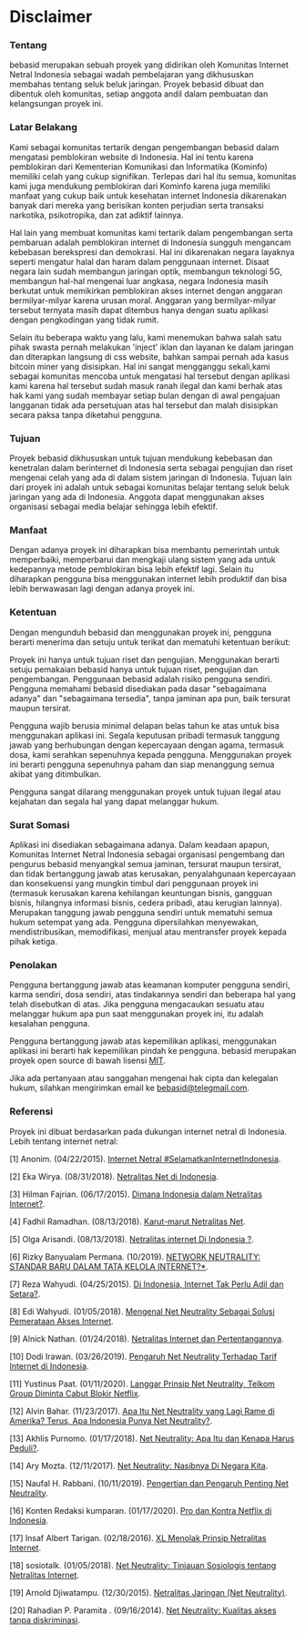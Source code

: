 # Disclaimer

### Tentang
bebasid merupakan sebuah proyek yang didirikan oleh Komunitas Internet Netral Indonesia sebagai wadah pembelajaran yang dikhususkan membahas tentang seluk beluk jaringan. Proyek bebasid dibuat dan dibentuk oleh komunitas, setiap anggota andil dalam pembuatan dan kelangsungan proyek ini.

### Latar Belakang
Kami sebagai komunitas tertarik dengan pengembangan bebasid dalam mengatasi pemblokiran website di Indonesia. Hal ini tentu karena pemblokiran dari Kementerian Komunikasi dan Informatika (Kominfo) memiliki celah yang cukup signifikan. Terlepas dari hal itu semua, komunitas kami juga mendukung pemblokiran dari Kominfo karena juga memiliki manfaat yang cukup baik untuk kesehatan internet Indonesia dikarenakan banyak dari mereka yang berisikan konten perjudian serta transaksi narkotika, psikotropika, dan zat adiktif lainnya.

Hal lain yang membuat komunitas kami tertarik dalam pengembangan serta pembaruan adalah pemblokiran internet di Indonesia sungguh mengancam kebebasan berekspresi dan demokrasi. Hal ini dikarenakan negara layaknya seperti mengatur halal dan haram dalam penggunaan internet. Disaat negara lain sudah membangun jaringan optik, membangun teknologi 5G, membangun hal-hal mengenai luar angkasa, negara Indonesia masih berkutat untuk memikirkan pemblokiran akses internet dengan anggaran bermilyar-milyar karena urusan moral. Anggaran yang bermilyar-milyar tersebut ternyata masih dapat ditembus hanya dengan suatu aplikasi dengan pengkodingan yang tidak rumit.

Selain itu beberapa waktu yang lalu, kami menemukan bahwa salah satu pihak swasta pernah melakukan 'inject' iklan dan layanan ke dalam jaringan dan diterapkan langsung di css website, bahkan sampai pernah ada kasus bitcoin miner yang disisipkan. Hal ini sangat mengganggu sekali,kami sebagai komunitas mencoba untuk mengatasi hal tersebut dengan aplikasi kami karena hal tersebut sudah masuk ranah ilegal dan kami berhak atas hak kami yang sudah membayar setiap bulan dengan di awal pengajuan langganan tidak ada persetujuan atas hal tersebut dan malah disisipkan secara paksa tanpa diketahui pengguna.

### Tujuan
Proyek bebasid dikhususkan untuk tujuan mendukung kebebasan dan kenetralan dalam berinternet di Indonesia serta sebagai pengujian dan riset mengenai celah yang ada di dalam sistem jaringan di Indonesia. Tujuan lain dari proyek ini adalah untuk sebagai komunitas belajar tentang seluk beluk jaringan yang ada di Indonesia. Anggota dapat menggunakan akses organisasi sebagai media belajar sehingga lebih efektif.

### Manfaat
Dengan adanya proyek ini diharapkan bisa membantu pemerintah untuk memperbaiki, memperbarui dan mengkaji ulang sistem yang ada untuk kedepannya metode pemblokiran bisa lebih efektif lagi. Selain itu diharapkan pengguna bisa menggunakan internet lebih produktif dan bisa lebih berwawasan lagi dengan adanya proyek ini.

### Ketentuan
Dengan mengunduh bebasid dan menggunakan proyek ini, pengguna berarti menerima dan setuju untuk terikat dan mematuhi ketentuan berikut:

Proyek ini hanya untuk tujuan riset dan pengujian. Menggunakan berarti setuju pemakaian bebasid hanya untuk tujuan riset, pengujian dan pengembangan. Penggunaan bebasid adalah risiko pengguna sendiri. Pengguna memahami bebasid disediakan pada dasar "sebagaimana adanya" dan "sebagaimana tersedia", tanpa jaminan apa pun, baik tersurat maupun tersirat.

Pengguna wajib berusia minimal delapan belas tahun ke atas untuk bisa menggunakan aplikasi ini. Segala keputusan pribadi termasuk tanggung jawab yang berhubungan dengan kepercayaan dengan agama, termasuk dosa, kami serahkan sepenuhnya kepada pengguna. Menggunakan proyek ini berarti pengguna sepenuhnya paham dan siap menanggung semua akibat yang ditimbulkan.

Pengguna sangat dilarang menggunakan proyek untuk tujuan ilegal atau kejahatan dan segala hal yang dapat melanggar hukum.

### Surat Somasi
Aplikasi ini disediakan sebagaimana adanya. Dalam keadaan apapun, Komunitas Internet Netral Indonesia sebagai organisasi pengembang dan pengurus bebasid menyangkal semua jaminan, tersurat maupun tersirat, dan tidak bertanggung jawab atas kerusakan, penyalahgunaan kepercayaan dan konsekuensi yang mungkin timbul dari penggunaan proyek ini (termasuk kerusakan karena kehilangan keuntungan bisnis, gangguan bisnis, hilangnya informasi bisnis, cedera pribadi, atau kerugian lainnya). Merupakan tanggung jawab pengguna sendiri untuk mematuhi semua hukum setempat yang ada. Pengguna dipersilahkan menyewakan, mendistribusikan, memodifikasi, menjual atau mentransfer proyek kepada pihak ketiga.

### Penolakan
Pengguna bertanggung jawab atas keamanan komputer pengguna sendiri, karma sendiri, dosa sendiri, atas tindakannya sendiri dan beberapa hal yang telah disebutkan di atas. Jika pengguna mengacaukan sesuatu atau melanggar hukum apa pun saat menggunakan proyek ini, itu adalah kesalahan pengguna.

Pengguna bertanggung jawab atas kepemilikan aplikasi, menggunakan aplikasi ini berarti hak kepemilikan pindah ke pengguna. bebasid merupakan proyek open source di bawah lisensi [MIT](https://github.com/bebasid/bebasid/blob/master/LICENSE).

Jika ada pertanyaan atau sanggahan mengenai hak cipta dan kelegalan hukum, silahkan mengirimkan email ke bebasid@telegmail.com.

### Referensi
Proyek ini dibuat berdasarkan pada dukungan internet netral di Indonesia. Lebih tentang internet netral: 

[1] Anonim. (04/22/2015). [Internet Netral #SelamatkanInternetIndonesia](https://www.internetnetral.com).

[2] Eka Wirya. (08/31/2018). [Netralitas Net di Indonesia](https://medium.com/@EkaWirya/netralitas-net-di-indonesia-43e330321ba2).

[3] Hilman Fajrian. (06/17/2015). [Dimana Indonesia dalam Netralitas Internet?](https://www.kompasiana.com/hilmanfajrian/55531547b67e61330b13099a/dimana-indonesia-dalam-netralitas-internet).

[4] Fadhil Ramadhan. (08/13/2018). [Karut-marut Netralitas Net](https://www.economica.id/2018/08/13/kajian-online-karut-marut-netralitas-net/).

[5] Olga Arisandi. (08/13/2018). [Netralitas internet Di Indonesia ?](https://www.covesia.com/techno/baca/44833/netralitas-internet-di-indonesia-).

[6] Rizky Banyualam Permana. (10/2019). [NETWORK NEUTRALITY: STANDAR BARU DALAM TATA KELOLA INTERNET?*](https://jurnal.ugm.ac.id/jmh/article/download/30934/26915).

[7] Reza Wahyudi. (04/25/2015). [Di Indonesia, Internet Tak Perlu Adil dan Setara?](https://tekno.kompas.com/read/2015/04/25/08050437/Di.Indonesia.Internet.Tak.Perlu.Adil.dan.Setara.?page=all#page1).

[8] Edi Wahyudi. (01/05/2018). [Mengenal Net Neutrality Sebagai Solusi Pemerataan Akses Internet](https://www.lampost.co/berita-mengenal-net-neutrality-sebagai-solusi-pemerataan-akses-internet.html).

[9] Alnick Nathan. (01/24/2018). [Netralitas Internet dan Pertentangannya](http://www.balairungpress.com/2018/01/netralitas-internet-dan-pertentangannya/).

[10] Dodi Irawan. (03/26/2019). [Pengaruh Net Neutrality Terhadap Tarif Internet di Indonesia](https://groovy.id/pengaruh-net-neutrality-terhadap-tarif-internet-di-indonesia/60/).

[11] Yustinus Paat. (01/11/2020). [Langgar Prinsip Net Neutrality, Telkom Group Diminta Cabut Blokir Netflix](https://www.beritasatu.com/digital/594838-langgar-prinsip-net-neutrality-telkom-group-diminta-cabut-blokir-netflix).

[12] Alvin Bahar. (11/23/2017). [Apa Itu Net Neutrality yang Lagi Rame di Amerika? Terus, Apa Indonesia Punya Net Neutrality?](https://hai.grid.id/read/07603420/apa-itu-net-neutrality-yang-lagi-rame-di-amerika-terus-apa-indonesia-punya-net-neutrality?page=all).

[13] Akhlis Purnomo. (01/17/2018). [Net Neutrality: Apa Itu dan Kenapa Harus Peduli?](https://mozilla.or.id/id/space/40-blog/240-net-neutrality-what-is-it-and-why-should-you-care-about-it.html).

[14] Ary Mozta. (12/11/2017). [Net Neutrality: Nasibnya Di Negara Kita](https://mozta.com/personal-notes/net-neutrality-nasibnya-di-negara-kita/).

[15] Naufal H. Rabbani. (10/11/2019). [Pengertian dan Pengaruh Penting Net Neutrality](https://msdpn.id/pengertian-net-neutrality/).

[16] Konten Redaksi kumparan. (01/17/2020). [Pro dan Kontra Netflix di Indonesia](https://kumparan.com/kumparantech/pro-dan-kontra-netflix-di-indonesia-1sepuwJUohh/full).

[17] Insaf Albert Tarigan. (02/18/2016). [XL Menolak Prinsip Netralitas Internet](https://www.medcom.id/teknologi/news-teknologi/wkBRv9gk-xl-menolak-prinsip-netralitas-internet).

[18] sosiotalk. (01/05/2018). [Net Neutrality: Tinjauan Sosiologis tentang Netralitas Internet](http://sosiologis.com/net-neutrality).

[19] Arnold Djiwatampu. (12/30/2015). [Netralitas Jaringan (Net Neutrality)](https://mastel.id/forums/topic/netralitas-jaringan-net-neutrality/78/).

[20] Rahadian P. Paramita . (09/16/2014). [Net Neutrality: Kualitas akses tanpa diskriminasi](https://beritagar.id/artikel/sains-tekno/net-neutrality-kualitas-akses-tanpa-diskriminasi-14692).
